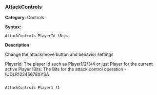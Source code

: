 ### AttackControls

**Category:**
Controls

**Syntax:**

```scorpionengine
AttackControls PlayerId !Bits
```

**Description:**

Change the attack/move button and behavior settings

PlayerId: The player Id such as Player1/2/3/4 or just Player for the current active Player
!Bits: The Bits for the attack control operation - !UDLR12345678XYSA

```scorpionengine

AttackControls Player1 !1

```
